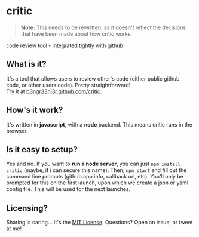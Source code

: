 critic
======

> __Note:__ This needs to be rewritten, as it doesn't reflect the decisions that have been made about how critic works. 

code review tool - integrated tightly with github

## What is it?

It's a tool that allows users to review other's code (either public github code, or other users code). Pretty straightforward!  
Try it at [b3ngr33ni3r.github.com/critic](http://b3ngr33ni3r.github.io/critic).

## How's it work?

It's written in __javascript__, with a __node__ backend. This means critic runs in the browser.

## Is it easy to setup?

Yes and no. If you want to __run a node server__, you can just `npm install critic` (maybe, if i can secure this name). Then, `npm start` and fill
out the command line prompts (github app info, callback url, etc). You'll only be prompted for this on the first launch, upon which we create
a json or yaml config file. This will be used for the next launches.  


## Licensing?

Sharing is caring... It's the [MIT License](./blob/master/LICENSE). Questions? Open an issue, or tweet at me!
